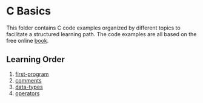 # C Basics
This folder contains C code examples organized by different topics to facilitate a structured learning path. The code examples are all based on the free online [book](https://goalkicker.com/CBook).

## Learning Order
1. [first-program](./first-program)
2. [comments](./comments)
3. [data-types](./data-types)
4. [operators](./operators)
